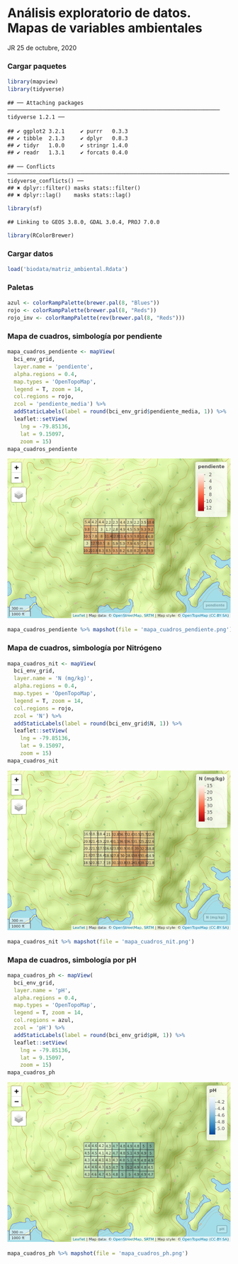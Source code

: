 Análisis exploratorio de datos. Mapas de variables ambientales
================
JR
25 de octubre, 2020

### Cargar paquetes

``` r
library(mapview)
library(tidyverse)
```

    ## ── Attaching packages ─────────────────────────────────────────────────────────────────── tidyverse 1.2.1 ──

    ## ✔ ggplot2 3.2.1     ✔ purrr   0.3.3
    ## ✔ tibble  2.1.3     ✔ dplyr   0.8.3
    ## ✔ tidyr   1.0.0     ✔ stringr 1.4.0
    ## ✔ readr   1.3.1     ✔ forcats 0.4.0

    ## ── Conflicts ────────────────────────────────────────────────────────────────────── tidyverse_conflicts() ──
    ## ✖ dplyr::filter() masks stats::filter()
    ## ✖ dplyr::lag()    masks stats::lag()

``` r
library(sf)
```

    ## Linking to GEOS 3.8.0, GDAL 3.0.4, PROJ 7.0.0

``` r
library(RColorBrewer)
```

### Cargar datos

``` r
load('biodata/matriz_ambiental.Rdata')
```

### Paletas

``` r
azul <- colorRampPalette(brewer.pal(8, "Blues"))
rojo <- colorRampPalette(brewer.pal(8, "Reds"))
rojo_inv <- colorRampPalette(rev(brewer.pal(8, "Reds")))
```

### Mapa de cuadros, simbología por pendiente

``` r
mapa_cuadros_pendiente <- mapView(
  bci_env_grid,
  layer.name = 'pendiente',
  alpha.regions = 0.4,
  map.types = 'OpenTopoMap',
  legend = T, zoom = 14,
  col.regions = rojo,
  zcol = 'pendiente_media') %>%
  addStaticLabels(label = round(bci_env_grid$pendiente_media, 1)) %>%
  leaflet::setView(
    lng = -79.85136,
    lat = 9.15097,
    zoom = 15)
mapa_cuadros_pendiente
```

![](aed_4_files/figure-markdown_github/unnamed-chunk-4-1.png)

``` r
mapa_cuadros_pendiente %>% mapshot(file = 'mapa_cuadros_pendiente.png') #Genera archivo
```

### Mapa de cuadros, simbología por Nitrógeno

``` r
mapa_cuadros_nit <- mapView(
  bci_env_grid,
  layer.name = 'N (mg/kg)',
  alpha.regions = 0.4,
  map.types = 'OpenTopoMap',
  legend = T, zoom = 14,
  col.regions = rojo,
  zcol = 'N') %>%
  addStaticLabels(label = round(bci_env_grid$N, 1)) %>%
  leaflet::setView(
    lng = -79.85136,
    lat = 9.15097,
    zoom = 15)
mapa_cuadros_nit
```

![](aed_4_files/figure-markdown_github/unnamed-chunk-5-1.png)

``` r
mapa_cuadros_nit %>% mapshot(file = 'mapa_cuadros_nit.png')
```

### Mapa de cuadros, simbología por pH

``` r
mapa_cuadros_ph <- mapView(
  bci_env_grid,
  layer.name = 'pH',
  alpha.regions = 0.4,
  map.types = 'OpenTopoMap',
  legend = T, zoom = 14,
  col.regions = azul,
  zcol = 'pH') %>%
  addStaticLabels(label = round(bci_env_grid$pH, 1)) %>%
  leaflet::setView(
    lng = -79.85136,
    lat = 9.15097,
    zoom = 15)
mapa_cuadros_ph
```

![](aed_4_files/figure-markdown_github/unnamed-chunk-6-1.png)

``` r
mapa_cuadros_ph %>% mapshot(file = 'mapa_cuadros_ph.png')
```
